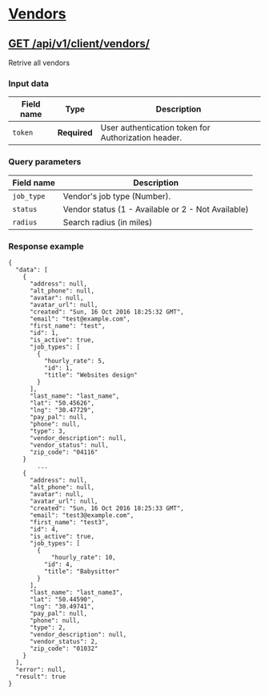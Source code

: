 # [Vendors](vendors.md)
## [GET /api/v1/client/vendors/](vendors.md#get-apiv1clientvendor)
Retrive all vendors
### Input data
Field name   | Type          | Description
------------ | ------------- | ------------
`token`      | **Required**  | User authentication token for Authorization header.

### Query parameters
Field name   | Description
------------ | ---------------
`job_type`   | Vendor's job type (Number).
`status`	 | Vendor status (1 - Available or 2 - Not Available)
`radius`	 | Search radius (in miles)


### Response example
	{
	  "data": [
	    {
	      "address": null, 
	      "alt_phone": null, 
	      "avatar": null, 
	      "avatar_url": null, 
	      "created": "Sun, 16 Oct 2016 18:25:32 GMT", 
	      "email": "test@example.com", 
	      "first_name": "test", 
	      "id": 1, 
	      "is_active": true, 
	      "job_types": [
	        {
	          "hourly_rate": 5, 
	          "id": 1, 
	          "title": "Websites design"
	        }
	      ], 
	      "last_name": "last_name", 
	      "lat": "50.45626", 
	      "lng": "30.47729", 
	      "pay_pal": null, 
	      "phone": null, 
	      "type": 3, 
	      "vendor_description": null, 
	      "vendor_status": null, 
	      "zip_code": "04116"
	    }
	    	...
	    {
	      "address": null, 
	      "alt_phone": null, 
	      "avatar": null, 
	      "avatar_url": null, 
	      "created": "Sun, 16 Oct 2016 18:25:33 GMT", 
	      "email": "test3@example.com", 
	      "first_name": "test3", 
	      "id": 4, 
	      "is_active": true, 
	      "job_types": [
	        {
	        	"hourly_rate": 10, 
	          "id": 4, 
	          "title": "Babysitter"
	        }
	      ], 
	      "last_name": "last_name3", 
	      "lat": "50.44590", 
	      "lng": "30.49741", 
	      "pay_pal": null, 
	      "phone": null, 
	      "type": 2, 
	      "vendor_description": null, 
	      "vendor_status": 2, 
	      "zip_code": "01032"
	    }
	  ], 
	  "error": null, 
	  "result": true
	}
